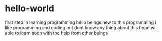 # hello-world
first step in learning programming
hello beings 
new to this programming i like programming and coding but dont know any thing about this hope will able to learn soon 
with the help from other beings

